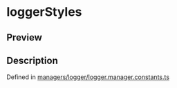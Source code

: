 
      
# loggerStyles

<div class="api-docs__section" data-reactroot="">

## Preview

</div><div class="api-docs__section" data-reactroot="">

## Description

</div><div class="api-docs__description" data-reactroot=""><span class="api-docs__do-not-parse">



</span></div><div class="api-docs__definition" data-reactroot="">

Defined in [managers/logger/logger.manager.constants.ts](https://github.com/BetterTyped/hyper-fetch/blob/089b54eb/packages/core/src/managers/logger/logger.manager.constants.ts#L5)

</div>